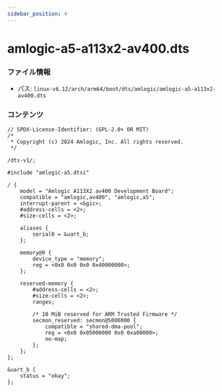 ```yaml
---
sidebar_position: 4
---
```

# amlogic-a5-a113x2-av400.dts

### ファイル情報

- パス: `linux-v6.12/arch/arm64/boot/dts/amlogic/amlogic-a5-a113x2-av400.dts`

### コンテンツ

```dts
// SPDX-License-Identifier: (GPL-2.0+ OR MIT)
/*
 * Copyright (c) 2024 Amlogic, Inc. All rights reserved.
 */

/dts-v1/;

#include "amlogic-a5.dtsi"

/ {
	model = "Amlogic A113X2 av400 Development Board";
	compatible = "amlogic,av400", "amlogic,a5";
	interrupt-parent = <&gic>;
	#address-cells = <2>;
	#size-cells = <2>;

	aliases {
		serial0 = &uart_b;
	};

	memory@0 {
		device_type = "memory";
		reg = <0x0 0x0 0x0 0x40000000>;
	};

	reserved-memory {
		#address-cells = <2>;
		#size-cells = <2>;
		ranges;

		/* 10 MiB reserved for ARM Trusted Firmware */
		secmon_reserved: secmon@5000000 {
			compatible = "shared-dma-pool";
			reg = <0x0 0x05000000 0x0 0xa00000>;
			no-map;
		};
	};
};

&uart_b {
	status = "okay";
};

```
